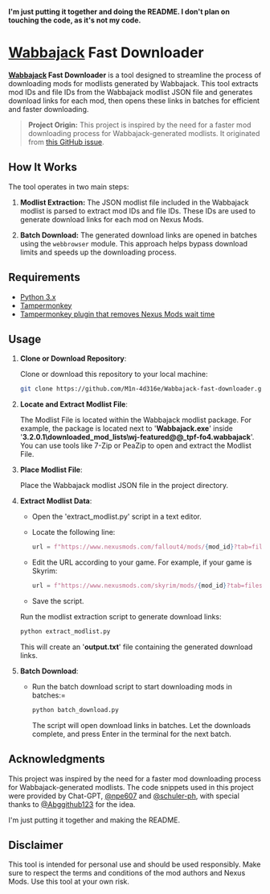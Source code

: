 **I'm just putting it together and doing the README. I don't plan on touching the code, as it's not my code.**

# [Wabbajack](https://www.wabbajack.org) Fast Downloader

**[Wabbajack](https://www.wabbajack.org) Fast Downloader** is a tool designed to streamline the process of downloading mods for modlists generated by Wabbajack. This tool extracts mod IDs and file IDs from the Wabbajack modlist JSON file and generates download links for each mod, then opens these links in batches for efficient and faster downloading.

> **Project Origin:** This project is inspired by the need for a faster mod downloading process for Wabbajack-generated modlists. It originated from [this GitHub issue](https://github.com/parsiad/nexus-autodl/issues/17).

## How It Works

The tool operates in two main steps:

1. **Modlist Extraction:** The JSON modlist file included in the Wabbajack modlist is parsed to extract mod IDs and file IDs. These IDs are used to generate download links for each mod on Nexus Mods.

2. **Batch Download:** The generated download links are opened in batches using the `webbrowser` module. This approach helps bypass download limits and speeds up the downloading process.

## Requirements

- [Python 3.x](https://www.python.org)
- [Tampermonkey](https://www.tampermonkey.net)
- [Tampermonkey plugin that removes Nexus Mods wait time](https://greasyfork.org/en/scripts/394039-nexus-no-wait)

## Usage

1. **Clone or Download Repository**:

   Clone or download this repository to your local machine:

   ```bash
   git clone https://github.com/M1n-4d316e/Wabbajack-fast-downloader.git

   ```

2. **Locate and Extract Modlist File**:

   The Modlist File is located within the Wabbajack modlist package. For example, the package is located next to '**Wabbajack.exe**' inside '**3.2.0.1\downloaded_mod_lists\wj-featured@@\_tpf-fo4.wabbajack**'. You can use tools like 7-Zip or PeaZip to open and extract the Modlist File.

3. **Place Modlist File**:

   Place the Wabbajack modlist JSON file in the project directory.

4. **Extract Modlist Data**:

   - Open the 'extract_modlist.py' script in a text editor.
   - Locate the following line:
     ```python
     url = f"https://www.nexusmods.com/fallout4/mods/{mod_id}?tab=files&file_id={file_id}"
     ```
   - Edit the URL according to your game. For example, if your game is Skyrim:

     ```python
     url = f"https://www.nexusmods.com/skyrim/mods/{mod_id}?tab=files&file_id={file_id}"
     ```

   - Save the script.

   Run the modlist extraction script to generate download links:

   ```bash
   python extract_modlist.py
   ```

   This will create an '**output.txt**' file containing the generated download links.

5. **Batch Download**:

   - Run the batch download script to start downloading mods in batches:=
     ```bash
     python batch_download.py
     ```
     The script will open download links in batches. Let the downloads complete, and press Enter in the terminal for the next batch.

## Acknowledgments

This project was inspired by the need for a faster mod downloading process for Wabbajack-generated modlists. The code snippets used in this project were provided by Chat-GPT, [@npe607](https://github.com/npe607) and [@schuler-ph](https://github.com/schuler-ph), with special thanks to [@Abggithub123](https://github.com/Abggithub123) for the idea.

I'm just putting it together and making the README.

## Disclaimer

This tool is intended for personal use and should be used responsibly. Make sure to respect the terms and conditions of the mod authors and Nexus Mods. Use this tool at your own risk.
